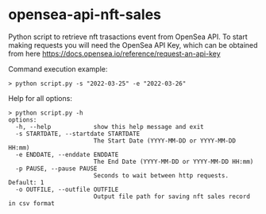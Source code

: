 # opensea-api-nft-sales
Python script to retrieve nft trasactions event from OpenSea API.
To start making requests you will need the OpenSea API Key, which can be obtained from here https://docs.opensea.io/reference/request-an-api-key

Command execution example:
``` 
> python script.py -s "2022-03-25" -e "2022-03-26"
``` 
Help for all options:
``` 
> python script.py -h
options:
  -h, --help            show this help message and exit
  -s STARTDATE, --startdate STARTDATE
                        The Start Date (YYYY-MM-DD or YYYY-MM-DD HH:mm)
  -e ENDDATE, --enddate ENDDATE
                        The End Date (YYYY-MM-DD or YYYY-MM-DD HH:mm)
  -p PAUSE, --pause PAUSE
                        Seconds to wait between http requests. Default: 1
  -o OUTFILE, --outfile OUTFILE
                        Output file path for saving nft sales record in csv format
```
